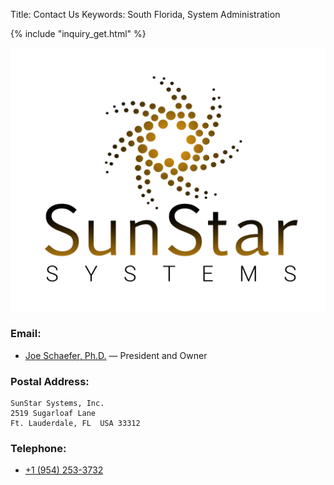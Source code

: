 Title: Contact Us
Keywords: South Florida, System Administration

<div class="float-lg-right">
{% include "inquiry_get.html" %}
</div>

![SunStar Systems](images/sunstarlogowhole.png)

### Email:

- [Joe Schaefer, Ph.D.](mailto://joe@sunstarsys.com) &mdash; President and Owner

### Postal Address:

    SunStar Systems, Inc.
    2519 Sugarloaf Lane
    Ft. Lauderdale, FL  USA 33312

### Telephone:

- [+1 (954) 253-3732](tel://1.954.253.3732/)

<div style="height: 600px">&nbsp;<br/></div>
